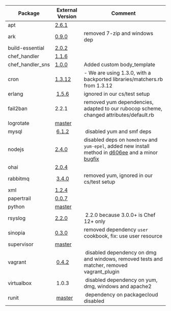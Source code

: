  Package | External Version | Comment
------------ | ------------- | -------------
apt| [2.6.1](https://github.com/opscode-cookbooks/apt/tree/v2.6.1) | 
ark| [0.9.0](https://github.com/burtlo/ark/tree/v0.9.0) |  removed 7-zip and windows dep
build-essential| [2.0.2](https://github.com/opscode-cookbooks/build-essential/tree/v2.0.2) |
chef_handler| [1.1.6](https://github.com/opscode-cookbooks/chef_handler/tree/v1.1.6) |
chef_handler_sns| [1.0.0](https://github.com/onddo/chef_handler_sns-cookbook/tree/1.0.0) | Added custom body_template
cron| [1.3.12](https://github.com/opscode-cookbooks/cron/tree/v1.3.12) |  - We are using 1.3.0, with a backported libraries/matchers.rb from 1.3.12
erlang | [1.5.6](https://github.com/opscode-cookbooks/erlang/commit/2af91e4650c1411fbf8e44626b1a548f777926c4) | ignored in our cs/test setup
fail2ban | 2.2.1 | removed yum dependencies, adapted to our rubocop scheme, changed attributes/default.rb
logrotate | [master](https://github.com/stevendanna/logrotate/commit/7d9b87791f8e7ba64e23121c0faddad7779d45ba) |
mysql | [6.1.2](https://github.com/chef-cookbooks/mysql/commit/4ba145f2d6e5fd710ba586bc86d9f78e35fbfa60) | disabled yum and smf deps
nodejs | [2.4.0](https://github.com/redguide/nodejs/releases/tag/v2.4.0) | disabled deps on `homebrew` and `yum-epel`, added new install method in [d606ee](https://github.com/till/easybib-cookbooks/commit/d606ee9851390458e390a44875afaecc5277c219) and a minor [bugfix](https://github.com/till/easybib-cookbooks/commit/da0895e9f3813d7bf6e646fec2615a4756e3039d)
ohai| [2.0.4](https://github.com/chef-cookbooks/ohai/commit/bc6b53ff9807cd02d5cea86f18470a81e7678771) |
rabbitmq | [3.4.0](https://github.com/jjasghar/rabbitmq/commit/b71c0a068419ad10324e8d13b517fafbf373c0c3) | removed yum, ignored in our cs/test setup
xml| [1.2.4](https://github.com/opscode-cookbooks/xml/tree/v1.2.4) |
papertrail | [0.0.7](https://github.com/librato/papertrail-cookbook/releases/tag/0.0.7) |
python | [master](https://github.com/poise/python/commit/56424ab64b06f584c13dba2dbb1cc5369faf20f4) |
rsyslog | [2.2.0](https://github.com/chef-cookbooks/rsyslog/releases/tag/v2.2.0) | 2.2.0 because 3.0.0+ is Chef 12+ only
sinopia | [0.3.0](https://github.com/BarthV/sinopia-cookbook/releases/tag/0.3.0) | removed dependency `user` cookbook, fix: use user resource
supervisor | [master](https://github.com/poise/supervisor/commit/0806cb6fccfdaf3da5959ce9c2bc42287ad50b26) |
vagrant | [0.4.2](https://github.com/jtimberman/vagrant-cookbook/releases/tag/v0.4.2) | disabled dependency on dmg and windows, removed tests and matcher, removed vagrant_plugin
virtualbox | 1.0.3 | disabled dependency on yum, dmg, windows and apache2
runit | [master](https://github.com/hw-cookbooks/runit/commit/1ebeffa0f907811302a22b137015012ed6f11193) | dependency on packagecloud disabled

